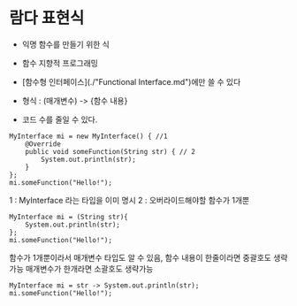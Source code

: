 ﻿# 람다 표현식

- 익명 함수를 만들기 위한 식
- 함수 지향적 프로그래밍
- [함수형 인터페이스](./"Functional Interface.md")에만 쓸 수 있다
- 형식 : (매개변수) -> {함수 내용}

- 코드 수를 줄일 수 있다.
```
MyInterface mi = new MyInterface() { //1
    @Override
    public void someFunction(String str) { // 2
        System.out.println(str);
    }
};
mi.someFunction("Hello!");
```
1 : MyInterface 라는 타입을 이미 명시
2 : 오버라이드해야할 함수가 1개뿐
```
MyInterface mi = (String str){
    System.out.println(str);
};
mi.someFunction("Hello!");
```
함수가 1개뿐이라서 매개변수 타입도 알 수 있음,
함수 내용이 한줄이라면 중괄호도 생략가능
매개변수가 한개라면 소괄호도 생략가능
```
MyInterface mi = str -> System.out.println(str);
mi.someFunction("Hello!");
```